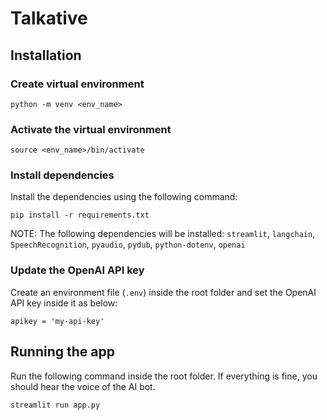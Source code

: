 # Talkative

## Installation 

### Create virtual environment

```
python -m venv <env_name>
```

### Activate the virtual environment

```
source <env_name>/bin/activate
```

### Install dependencies
Install the dependencies using the following command:

```
pip install -r requirements.txt
```

NOTE: The following dependencies will be installed:
`streamlit`, 
`langchain`, 
`SpeechRecognition`,
`pyaudio`, 
`pydub`, 
`python-dotenv`, 
`openai`

### Update the OpenAI API key

Create an environment file (`.env`) inside the root folder and set the OpenAI API key inside it as below: 

```
apikey = 'my-api-key'
```


## Running the app

Run the following command inside the root folder. If everything is fine, you should hear the voice of the AI bot. 

```
streamlit run app.py
```

